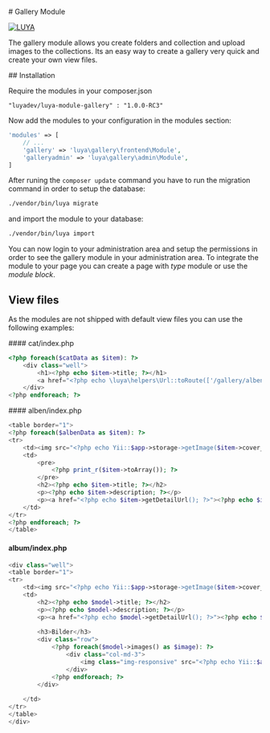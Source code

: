 # Gallery Module

[![LUYA](https://img.shields.io/badge/Powered%20by-LUYA-brightgreen.svg)](https://luya.io)

The gallery module allows you create folders and collection and upload images to the collections. Its an easy way to create a gallery very quick and create your own view files.

## Installation

Require the modules in your composer.json

```
"luyadev/luya-module-gallery" : "1.0.0-RC3"
```

Now add the modules to your configuration in the modules section:

```php
'modules' => [
	// ...
	'gallery' => 'luya\gallery\frontend\Module',
	'galleryadmin' => 'luya\gallery\admin\Module',
]
```

After runing the `composer update` command you have to run the migration command in order to setup the database:

```sh
./vendor/bin/luya migrate
```

and import the module to your database:

```sh
./vendor/bin/luya import
```

You can now login to your administration area and setup the permissions in order to see the gallery module in your administration area. To integrate the module to your page you can create a page with *type* module or use the *module block*.


## View files

As the modules are not shipped with default view files you can use the following examples:

#### cat/index.php

```php
<?php foreach($catData as $item): ?>
    <div class="well">
        <h1><?php echo $item->title; ?></h1>
        <a href="<?php echo \luya\helpers\Url::toRoute(['/gallery/alben/index', 'catId' => $item->id, 'title' => \yii\helpers\Inflector::slug($item->title)]); ?>">Alben anzeigen</a>
    </div>
<?php endforeach; ?>
```

#### alben/index.php

```php
<table border="1">
<?php foreach($albenData as $item): ?>
<tr>
    <td><img src="<?php echo Yii::$app->storage->getImage($item->cover_image_id)->applyFilter('medium-thumbnail'); ?>" border="0" /></td>
    <td>
        <pre>
            <?php print_r($item->toArray()); ?>
        </pre>
        <h2><?php echo $item->title; ?></h2>
        <p><?php echo $item->description; ?></p>
        <p><a href="<?php echo $item->getDetailUrl(); ?>"><?php echo $item->getDetailUrl(); ?></a>
    </td>
</tr>
<?php endforeach; ?>
</table>
```

#### album/index.php

```php
<div class="well">
<table border="1">
<tr>
    <td><img src="<?php echo Yii::$app->storage->getImage($item->cover_image_id)->applyFilter('medium-thumbnail'); ?>" border="0" /></td>
    <td>
        <h2><?php echo $model->title; ?></h2>
        <p><?php echo $model->description; ?></p>
        <p><a href="<?php echo $model->getDetailUrl(); ?>"><?php echo $model->getDetailUrl(); ?></a>
        
        <h3>Bilder</h3>
        <div class="row">
            <?php foreach($model->images() as $image): ?>
                <div class="col-md-3">
                    <img class="img-responsive" src="<?php echo Yii::$app->storage->getImage($item->cover_image_id)->applyFilter('medium-thumbnail'); ?>" border="0" />
                </div>
            <?php endforeach; ?>
        </div>
        
    </td>
</tr>
</table>
</div>
```